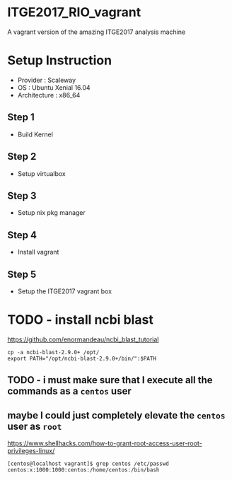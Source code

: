 # ITGE2017_RIO_vagrant
A vagrant version of the amazing ITGE2017 analysis machine

# Setup Instruction

- Provider : Scaleway
- OS : Ubuntu Xenial 16.04 
- Architecture : x86_64

## Step 1
- Build Kernel

## Step 2
- Setup virtualbox

## Step 3
- Setup nix pkg manager

## Step 4
- Install vagrant 

## Step 5
- Setup the ITGE2017 vagrant box



# TODO  - install ncbi blast

https://github.com/enormandeau/ncbi_blast_tutorial


```
cp -a ncbi-blast-2.9.0+ /opt/
export PATH="/opt/ncbi-blast-2.9.0+/bin/":$PATH
```

## TODO - i must make sure that I execute all the commands as a `centos` user 


## maybe I could just completely elevate the `centos` user as `root`
https://www.shellhacks.com/how-to-grant-root-access-user-root-privileges-linux/

```
[centos@localhost vagrant]$ grep centos /etc/passwd
centos:x:1000:1000:centos:/home/centos:/bin/bash
```
